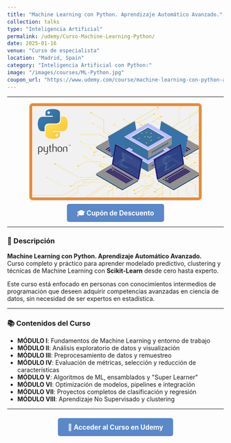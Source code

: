 ```yaml
---
title: "Machine Learning con Python. Aprendizaje Automático Avanzado."
collection: talks
type: "Inteligencia Artificial"
permalink: /udemy/Curso-Machine-Learning-Python/
date: 2025-01-16
venue: "Curso de especialista"
location: "Madrid, Spain"
category: "Inteligencia Artificial con Python:"
image: "/images/courses/ML-Python.jpg"
coupon_url: "https://www.udemy.com/course/machine-learning-con-python-aprendizaje-automatico-avanzado/?couponCode=MAY_2025"
---
```


<!-- ✅ Structured Data for SEO -->
<script type="application/ld+json">
{
  "@context": "https://schema.org",
  "@type": "Course",
  "name": "Machine Learning con Python. Aprendizaje Automático Avanzado.",
  "description": "Aprende Machine Learning avanzado con Python y Scikit-Learn. Modelado predictivo, clasificación, regresión y clustering desde cero hasta experto.",
  "provider": {
    "@type": "Organization",
    "name": "Udemy",
    "sameAs": "https://www.udemy.com"
  },
  "educationalCredentialAwarded": "Certificado de finalización",
  "inLanguage": "es",
  "url": "https://www.udemy.com/course/machine-learning-con-python-aprendizaje-automatico-avanzado/?couponCode=MAY_2025",
  "image": "https://www.manuelcastillo.eu/images/courses/ML-Python.jpg",
  "offers": {
    "@type": "Offer",
    "url": "https://www.udemy.com/course/machine-learning-con-python-aprendizaje-automatico-avanzado/?couponCode=MAY_2025",
    "priceCurrency": "USD",
    "price": "12.00",
    "availability": "https://schema.org/InStock",
    "validFrom": "2025-04-01",
    "category": "Education"
  },
  "hasCourseInstance": {
    "@type": "CourseInstance",
    "name": "Machine Learning con Python. Aprendizaje Automático Avanzado.",
    "courseMode": "online",
    "courseWorkload": "PT12H",
    "inLanguage": "es",
    "startDate": "2025-01-01",
    "endDate": "2025-12-31",
    "eventAttendanceMode": "https://schema.org/OnlineEventAttendanceMode",
    "eventStatus": "https://schema.org/EventScheduled",
    "location": {
      "@type": "VirtualLocation",
      "url": "https://www.udemy.com"
    },
    "organizer": {
      "@type": "Organization",
      "name": "Udemy",
      "url": "https://www.udemy.com"
    },
    "performer": {
      "@type": "Person",
      "name": "Manuel Castillo-Cara"
    },
    "offers": {
      "@type": "Offer",
      "url": "https://www.udemy.com/course/machine-learning-con-python-aprendizaje-automatico-avanzado/?couponCode=MAY_2025",
      "priceCurrency": "USD",
      "price": "12.00",
      "availability": "https://schema.org/InStock",
      "validFrom": "2025-04-01",
      "category": "Education"
    }
  }
}
</script>

<style>
.boton-udemy {
  background-color: #5a88c9;
  color: white;
  padding: 0.75em 1.5em;
  text-decoration: none !important;
  font-weight: bold;
  border-radius: 5px;
  font-size: 1.1em;
  transition: background-color 0.3s ease;
}
.boton-udemy:hover {
  background-color: #4e7abf;
  text-decoration: none !important;
}
.page__taxonomy {
  display: none !important;
}
</style>

---

<div style="text-align: center;">
  <img src="/images/courses/ML-Python.jpg" alt="Machine Learning con Python" width="400" style="border-radius: 8px; border: 1px solid #ccc; margin-bottom: 1rem;">
</div>

<div style="text-align: center; margin-bottom: 1rem;">
  <a href="https://www.udemy.com/course/machine-learning-con-python-aprendizaje-automatico-avanzado/?couponCode=MAY_2025" target="_blank" class="boton-udemy">
    🎓 Cupón de Descuento
  </a>
</div>

---

### 📘 Descripción

**Machine Learning con Python. Aprendizaje Automático Avanzado.**  
Curso completo y práctico para aprender modelado predictivo, clustering y técnicas de Machine Learning con **Scikit-Learn** desde cero hasta experto.

Este curso está enfocado en personas con conocimientos intermedios de programación que deseen adquirir competencias avanzadas en ciencia de datos, sin necesidad de ser expertos en estadística.

---

### 📚 Contenidos del Curso

- **MÓDULO I**: Fundamentos de Machine Learning y entorno de trabajo  
- **MÓDULO II**: Análisis exploratorio de datos y visualización  
- **MÓDULO III**: Preprocesamiento de datos y remuestreo  
- **MÓDULO IV**: Evaluación de métricas, selección y reducción de características  
- **MÓDULO V**: Algoritmos de ML, ensamblados y "Super Learner"  
- **MÓDULO VI**: Optimización de modelos, pipelines e integración  
- **MÓDULO VII**: Proyectos completos de clasificación y regresión  
- **MÓDULO VIII**: Aprendizaje No Supervisado y clustering

---

<div style="text-align: center; margin-top: 2rem;">
  <a href="https://www.udemy.com/course/machine-learning-con-python-aprendizaje-automatico-avanzado/?couponCode=MAY_2025" target="_blank" class="boton-udemy">
    🚀 Acceder al Curso en Udemy
  </a>
</div>